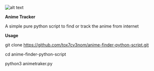 ![alt text](https://i.ibb.co/DG0dg31/Screenshot-20210626-121450.png)

**Anime Tracker**

A simple pure python script to find or track the anime from internet

**Usage**

git clone https://github.com/tox7cv3nom/anime-finder-python-script.git

cd anime-finder-python-script

python3 animetraker.py 

